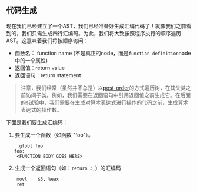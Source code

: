 ## 代码生成

现在我们已经建立了一个AST，我们已经准备好生成汇编代码了！就像我们之前看到的，我们只需生成四行汇编码。为此，我们将大致按照程序执行的顺序遍历AST。这意味着我们将按顺序访问：

- 函数名： function name  (不是真正的node，而是`function definition`node中的一个属性)
- 返回值：return value
- 返回语句：return statement

> 注意，我们经常（虽然并不总是）以[post-order](https://en.wikipedia.org/wiki/Tree_traversal#Post-order)的方式遍历树，在其父类之前访问子类。例如，我们需要在返回语句中引用返回值之前生成它。在后面的s试验中，我们需要在生成对算术表达式进行操作的代码之前，生成算术表达式的操作数。

下面是我们要生成汇编码：

1. 要生成一个函数（如函数 "foo"）。

```
    .globl foo
   foo:
    <FUNCTION BODY GOES HERE>
```

2. 生成一个返回语句（如：`return 3;`）的汇编码

```
    movl    $3, %eax
    ret
```